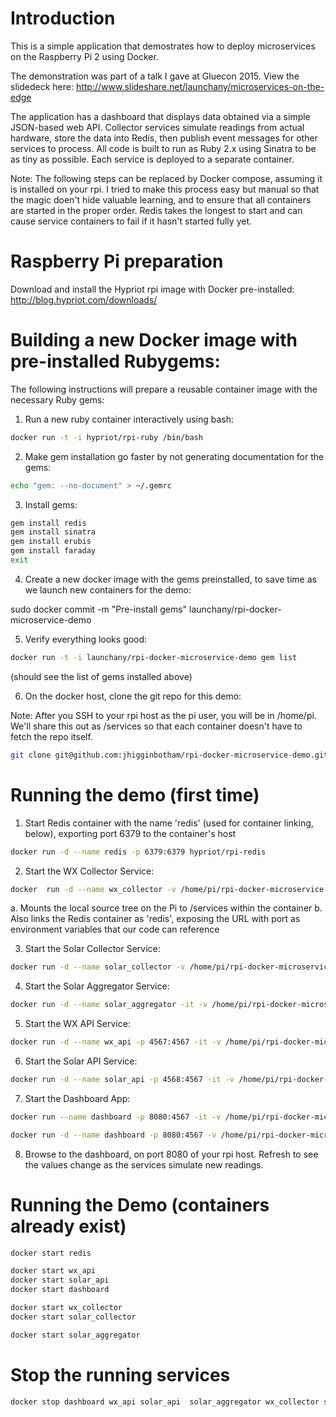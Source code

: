 # Introduction

This is a simple application that demostrates how to deploy microservices on the Raspberry Pi 2 using Docker.

The demonstration was part of a talk I gave at Gluecon 2015. View the slidedeck here: http://www.slideshare.net/launchany/microservices-on-the-edge

The application has a dashboard that displays data obtained via a simple JSON-based web API. Collector services simulate readings from actual hardware, store the data into Redis, then publish event messages for other services to process. All code is built to run as Ruby 2.x using Sinatra to be as tiny as possible. Each service is deployed to a separate container. 

Note: The following steps can be replaced by Docker compose, assuming it is installed on your rpi. I tried to make this process easy but manual so that the magic doen't hide valuable learning, and to ensure that all containers are started in the proper order. Redis takes the longest to start and can cause service containers to fail if it hasn't started fully yet. 

# Raspberry Pi preparation

Download and install the Hypriot rpi image with Docker pre-installed: http://blog.hypriot.com/downloads/

# Building a new Docker image with pre-installed Rubygems:

The following instructions will prepare a reusable container image with the necessary Ruby gems:

1) Run a new ruby container interactively using bash:

```bash
docker run -t -i hypriot/rpi-ruby /bin/bash
```

2) Make gem installation go faster by not generating documentation for the gems:

```bash
echo "gem: --no-document" > ~/.gemrc
```
3) Install gems:

```bash
gem install redis
gem install sinatra
gem install erubis
gem install faraday
exit
```
4) Create a new docker image with the gems preinstalled, to save time as we launch new containers for the demo:

sudo docker commit -m "Pre-install gems" <container instance ID> launchany/rpi-docker-microservice-demo

5) Verify everything looks good:

```bash
docker run -t -i launchany/rpi-docker-microservice-demo gem list
```

(should see the list of gems installed above)

6) On the docker host, clone the git repo for this demo:

Note: After you SSH to your rpi host as the pi user, you will be in /home/pi. We'll share this out as /services so that each container doesn't have to fetch the repo itself.

```bash
git clone git@github.com:jhigginbotham/rpi-docker-microservice-demo.git
```

# Running the demo (first time)

1) Start Redis container with the name 'redis' (used for container linking, below), exporting port 6379 to the container's host

```bash
docker run -d --name redis -p 6379:6379 hypriot/rpi-redis
```

2) Start the WX Collector Service:

```bash
docker  run -d --name wx_collector -v /home/pi/rpi-docker-microservice-demo:/services --link redis:redis launchany/rpi-docker-microservice-demo ruby /services/lib/wxapp/wx_collector.rb
```

a. Mounts the local source tree on the Pi to /services within the container
b. Also links the Redis container as 'redis', exposing the URL with port as environment variables that our code can reference

3) Start the Solar Collector Service:

```bash
docker run -d --name solar_collector -v /home/pi/rpi-docker-microservice-demo:/services --link redis:redis launchany/rpi-docker-microservice-demo ruby /services/lib/solarapp/solar_collector.rb
```

4) Start the Solar Aggregator Service:

```bash
docker run -d --name solar_aggregator -it -v /home/pi/rpi-docker-microservice-demo:/services --link redis:redis launchany/rpi-docker-microservice-demo ruby /services/lib/solarapp/solar_aggregator_service.rb
```

5) Start the WX API Service:

```bash
docker run -d --name wx_api -p 4567:4567 -it -v /home/pi/rpi-docker-microservice-demo:/services --link redis:redis launchany/rpi-docker-microservice-demo ruby /services/lib/wxapp/wx_api.rb
```

6) Start the Solar API Service:

```bash
docker run -d --name solar_api -p 4568:4567 -it -v /home/pi/rpi-docker-microservice-demo:/services --link redis:redis launchany/rpi-docker-microservice-demo ruby /services/lib/solarapp/solar_api.rb
```

7) Start the Dashboard App:

```bash
docker run --name dashboard -p 8080:4567 -it -v /home/pi/rpi-docker-microservice-demo:/services --link wx_api:wx_api --link solar_api:solar_api launchany/rpi-docker-microservice-demo ruby /services/lib/dash/dashboard_app.rb

docker run -d --name dashboard -p 8080:4567 -v /home/pi/rpi-docker-microservice-demo:/services --link wx_api:wx_api --link solar_api:solar_api launchany/rpi-docker-microservice-demo ruby /services/lib/dash/dashboard_app.rb
```

8) Browse to the dashboard, on port 8080 of your rpi host. Refresh to see the values change as the services simulate new readings. 

# Running the Demo (containers already exist)

```bash
docker start redis

docker start wx_api
docker start solar_api
docker start dashboard

docker start wx_collector
docker start solar_collector

docker start solar_aggregator
```

# Stop the running services

```bash
docker stop dashboard wx_api solar_api  solar_aggregator wx_collector solar_collector redis
```
